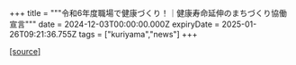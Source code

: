 +++
title = """令和6年度職場で健康づくり！｜健康寿命延伸のまちづくり協働宣言"""
date = 2024-12-03T00:00:00.000Z
expiryDate = 2025-01-26T09:21:36.755Z
tags = ["kuriyama","news"]
+++


[[source]](https://www.town.kuriyama.hokkaido.jp/soshiki/38/29667.html)

